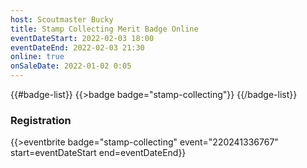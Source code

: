 ```yaml
---
host: Scoutmaster Bucky
title: Stamp Collecting Merit Badge Online
eventDateStart: 2022-02-03 18:00
eventDateEnd: 2022-02-03 21:30
online: true
onSaleDate: 2022-01-02 0:05
---
```


{{#badge-list}}
{{>badge badge="stamp-collecting"}}
{{/badge-list}}

### Registration

{{>eventbrite badge="stamp-collecting" event="220241336767" start=eventDateStart end=eventDateEnd}}
